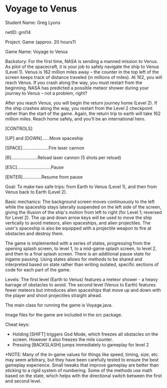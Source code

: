 Voyage to Venus
====

Student Name: Greg Lyons

netID: gml14

Project: Game (approx. 20 hours?)

Game Name: Voyage to Venus

Backstory: For the first time, NASA is sending a manned mission to Venus. As pilot of the spacecraft, it is your job to safely navigate the ship to Venus (Level 1).  Venus is 162 million miles away – the counter in the top left of the screen keeps track of distance traveled (in millions of miles).  At 162, you will reach Venus.  If you crash along the way, you must restart from the beginning.  NASA has predicted a possible meteor shower during your journey to Venus – not a problem, right?

After you reach Venus, you will begin the return journey home (Level 2).  If the ship crashes along the way, you restart from the Level 2 checkpoint rather than the start of the game.  Again, the return trip to earth will take 162 million miles.  Reach home safely, and you’ll be an international hero.


[CONTROLS]

[UP] and [DOWN]……Move spaceship

[SPACE]…………………Fire laser cannon

[R]…………………Reload laser cannon (5 shots per reload)

[ESC]………………………Pause

[ENTER]……………Resume from pause


Goal: To make two safe trips: from Earth to Venus (Level 1), and then from Venus back to Earth (Level 2).

Basic mechanics:  The background screen moves continuously to the left while the spaceship stays laterally suspended on the left side of the screen, giving the illusion of the ship's motion from left to right (for Level 1; reversed for Level 2).  The up and down arrow keys will be used to move the ship vertically to avoid meteors, alien spaceships, and alien projectiles.  The user's spaceship is also be equipped with a projectile weapon to fire at obstacles and destroy them.

The game is implemented with a series of states, progressing from the opening splash screen, to level 1, to a mid-game splash screen, to level 2, and then to a final splash screen.  There is an additional pause state for ingame pausing.  Using states allows for methods to be shared and interpreted based on state rather than writing isolated, specific sections of code for each part of the game.

Levels: The first level (Earth to Venus) features a meteor shower - a heavy barrage of obstacles to avoid.  The second level (Venus to Earth) features fewer meteors but introduces alien spaceships that move up and down with the player and shoot projectiles straight ahead.

The main class for running the game is Voyage.java.

Image files for the game are included in the src package.

Cheat keys:
- Holding [SHIFT] triggers God Mode, which freezes all obstacles on the screen.  However it also freezes the mile counter.
- Pressing [BACKSLASH] jumps immediately to gameplay for level 2


*NOTE: Many of the in-game values for things like speed, timing, size, etc. may seem arbitrary, but they have been carefully tested to ensure the best gameplay experience.  Small tweaks that improve gameplay are better than sticking to a rigid system of numbering.  Some of the methods use math based on the state, which helps with the directional switch between the first and second level.
